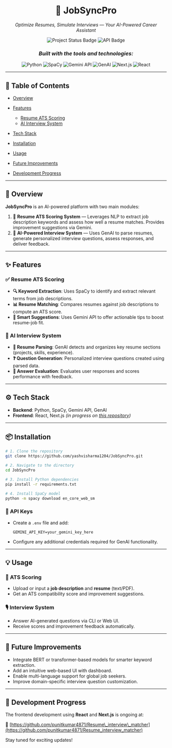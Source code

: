 <h1 align="center">🤖 JobSyncPro</h1>
<p align="center"><i>Optimize Resumes, Simulate Interviews — Your AI-Powered Career Assistant</i></p>

<p align="center">
  <img src="https://img.shields.io/badge/status-in--progress-yellow" alt="Project Status Badge"/>
<!--   <img src="https://img.shields.io/badge/tech-stack-React%20%7C%20Next.js%20%7C%20Python-blue" alt="Tech Stack Badge"/> -->
  <img src="https://img.shields.io/badge/API-Gemini%20%7C%20GenAI-lightgrey" alt="API Badge"/>
</p>

<h3 align="center"><i>Built with the tools and technologies:</i></h3>

<p align="center">
  <img src="https://img.shields.io/badge/-Python-3776AB?logo=python&logoColor=white" alt="Python"/>
  <img src="https://img.shields.io/badge/-SpaCy-green?logo=spaCy" alt="SpaCy"/>
  <img src="https://img.shields.io/badge/-Gemini_API-black?logo=google" alt="Gemini API"/>
  <img src="https://img.shields.io/badge/-GenAI-purple?logo=openai" alt="GenAI"/>
  <img src="https://img.shields.io/badge/-Next.js-000000?logo=nextdotjs" alt="Next.js"/>
  <img src="https://img.shields.io/badge/-React-61DAFB?logo=react&logoColor=black" alt="React"/>
</p>

---

## 📑 Table of Contents

* [Overview](#overview)
* [Features](#features)

  * [Resume ATS Scoring](#resume-ats-scoring)
  * [AI Interview System](#ai-interview-system)
* [Tech Stack](#tech-stack)
* [Installation](#installation)
* [Usage](#usage)
* [Future Improvements](#future-improvements)
* [Development Progress](#development-progress)

---

## 📌 Overview

**JobSyncPro** is an AI-powered platform with two main modules:

1. 🎯 **Resume ATS Scoring System** — Leverages NLP to extract job description keywords and assess how well a resume matches. Provides improvement suggestions via Gemini.
2. 🧠 **AI-Powered Interview System** — Uses GenAI to parse resumes, generate personalized interview questions, assess responses, and deliver feedback.

---

## ✨ Features

### ✅ Resume ATS Scoring

* **🔍 Keyword Extraction**: Uses SpaCy to identify and extract relevant terms from job descriptions.
* **📊 Resume Matching**: Compares resumes against job descriptions to compute an ATS score.
* **🧠 Smart Suggestions**: Uses Gemini API to offer actionable tips to boost resume-job fit.

### 🎤 AI Interview System

* **📂 Resume Parsing**: GenAI detects and organizes key resume sections (projects, skills, experience).
* **❓ Question Generation**: Personalized interview questions created using parsed data.
* **📝 Answer Evaluation**: Evaluates user responses and scores performance with feedback.

---

## ⚙️ Tech Stack

* **Backend**: Python, SpaCy, Gemini API, GenAI
* **Frontend**: React, Next.js *(in progress on [this repository](https://github.com/punitkumar4871/Resume_interview_matcher))*

---

## 📦 Installation

```bash
# 1. Clone the repository
git clone https://github.com/yashvisharma1204/JobSyncPro.git

# 2. Navigate to the directory
cd JobSyncPro

# 3. Install Python dependencies
pip install -r requirements.txt

# 4. Install SpaCy model
python -m spacy download en_core_web_sm
```

### 🔐 API Keys

* Create a `.env` file and add:

  ```
  GEMINI_API_KEY=your_gemini_key_here
  ```
* Configure any additional credentials required for GenAI functionality.

---

## 💡 Usage

### 🧾 ATS Scoring

* Upload or input a **job description** and **resume** (text/PDF).
* Get an ATS compatibility score and improvement suggestions.

### 🎙️ Interview System

* Answer AI-generated questions via CLI or Web UI.
* Receive scores and improvement feedback automatically.

---

## 🔮 Future Improvements

* Integrate BERT or transformer-based models for smarter keyword extraction.
* Add an intuitive web-based UI with dashboard.
* Enable multi-language support for global job seekers.
* Improve domain-specific interview question customization.

---

## 🚧 Development Progress

The frontend development using **React** and **Next.js** is ongoing at:

🔗 [https://github.com/punitkumar4871/Resume\_interview\_matcher](https://github.com/punitkumar4871/Resume_interview_matcher)

Stay tuned for exciting updates!

